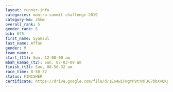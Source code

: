 ```yaml
---
layout: runner-info 
categories: mantra-summit-challenge-2019 
category-km: 35km 
overall_rank: 5
gender_rank: 5
bib: 675
first_name: Syamsul
last_name: Affan
gender: M
team_name: x
start_(t1): Sun, 12-00-00 am
mbah_kamad_(t2): Sun, 07-03-09 am
finish_(t3): Sun, 08-50-32 am
race_time: 8-50-32
status: FINISHER
certificate: https-//drive.google.com/file/d/1Eo4wiFNgYP9tYMTJG7bbXvQKpjqa0XDM/view?usp=sharing
---
```

